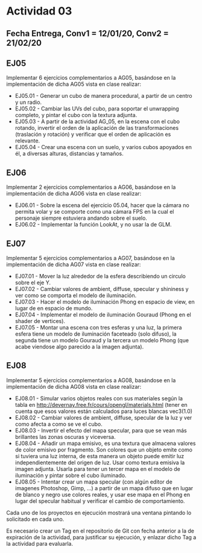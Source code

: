 # Actividad 03

## Fecha Entrega, Conv1 = 12/01/20, Conv2 = 21/02/20

## EJ05

Implementar 6 ejercicios complementarios a AG05, basándose en la implementación de dicha AG05 vista en clase realizar:

- EJ05.01 - Generar un cubo de manera procedural, a partir de un centro y un radio.
- EJ05.02 - Cambiar las UVs del cubo, para soportar el unwrapping completo, y pintar el cubo con la textura adjunta.
- EJ05.03 - A partir de la actividad AG_05, en la escena con el cubo rotando, invertir el orden de la aplicación de las transformaciones (traslación y rotación) y verificar que el orden de aplicación es relevante.
- EJ05.04 - Crear una escena con un suelo, y varios cubos apoyados en él, a diversas alturas, distancias y tamaños.

## EJ06

Implementar 2 ejercicios complementarios a AG06, basándose en la implementación de dicha AG06 vista en clase realizar:

- EJ06.01 - Sobre la escena del ejercicio 05.04, hacer que la cámara no permita volar y se comporte como una cámara FPS en la cual el personaje siempre estuviera andando sobre el suelo.
- EJ06.02 - Implementar la función LookAt, y no usar la de GLM.

## EJ07

Implementar 5 ejercicios complementarios a AG07, basándose en la implementación de dicha AG07 vista en clase realizar:

- EJ07.01 - Mover la luz alrededor de la esfera describiendo un circulo sobre el eje Y.
- EJ07.02 - Cambiar valores de ambient, diffuse, specular y shininess y ver como se comporta el modelo de iluminación.
- EJ07.03 - Hacer el modelo de iluminación Phong en espacio de view, en lugar de en espacio de mundo.
- EJ07.04 - Implementar el modelo de iluminación Gouraud (Phong en el shader de vertices).
- EJ07.05 - Montar una escena con tres esferas y una luz, la primera esfera tiene un modelo de iluminación faceteado (solo difuso), la segunda tiene un modelo Gouraud y la tercera un modelo Phong (que acabe viendose algo parecido a la imagen adjunta).

## EJ08

Implementar 5 ejercicios complementarios a AG08, basándose en la implementación de dicha AG08 vista en clase realizar:

- EJ08.01 - Simular varios objetos reales con sus materiales según la tabla en http://devernay.free.fr/cours/opengl/materials.html (tener en cuenta que esos valores están calculados para luces blancas vec3(1.0) 
- EJ08.02 - Cambiar valores de ambient, diffuse, specular de la luz y ver como afecta a como se ve el cubo.
- EJ08.03 - Invertir el efecto del mapa specular, para que se vean más brillantes las zonas oscuras y viceversa.
- EJ08.04 - Añadir un mapa emisivo, es una textura que almacena valores de color emisivo por fragmento. Son colores que un objeto emite como si tuviera una luz interna, de esta manera un objeto puede emitir luz independientemente del origen de luz. Usar como textura emisiva la imagen adjunta. Usarla para tener un tercer mapa en el modelo de iluminación y pintar sobre el cubo iluminado.
- EJ08.05 - Intentar crear un mapa specular (con algún editor de imagenes Photoshop, Gimp, ...) a partir de un mapa difuso que en lugar de blanco y negro use colores reales, y usar ese mapa en el Phong en lugar del specular habitual y verificar el cambio de comportamiento.

Cada uno de los proyectos en ejecución mostrará una ventana pintando lo solicitado en cada uno.

Es necesario crear un Tag en el repositorio de Git con fecha anterior a la de expiración de la actividad, para justificar su ejecución, y enlazar dicho Tag a la actividad para evaluarla.